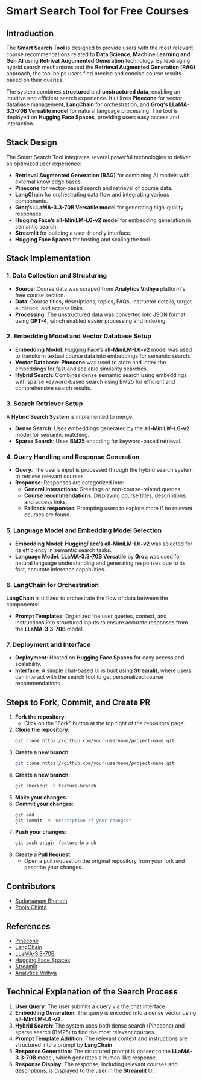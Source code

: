 # Smart Search Tool for Free Courses

## Introduction
The **Smart Search Tool** is designed to provide users with the most relevant course recommendations related to **Data Science, Machine Learning and Gen AI** using **Retrival Augumented Generation** technology. By leveraging hybrid search mechanisms and the **Retrieval Augmented Generation (RAG)** approach, the tool helps users find precise and concise course results based on their queries.

The system combines **structured** and **unstructured data**, enabling an intuitive and efficient search experience. It utilizes **Pinecone** for vector database management, **LangChain** for orchestration, and **Groq's LLaMA-3.3-70B Versatile model** for natural language processing. The tool is deployed on **Hugging Face Spaces**, providing users easy access and interaction.

## Stack Design
The Smart Search Tool integrates several powerful technologies to deliver an optimized user experience:

- **Retrieval Augmented Generation (RAG)** for combining AI models with external knowledge bases.
- **Pinecone** for vector-based search and retrieval of course data.
- **LangChain** for orchestrating data flow and integrating various components.
- **Groq’s LLaMA-3.3-70B Versatile model** for generating high-quality responses.
- **Hugging Face’s all-MiniLM-L6-v2 model** for embedding generation in semantic search.
- **Streamlit** for building a user-friendly interface.
- **Hugging Face Spaces** for hosting and scaling the tool.

## Stack Implementation

### 1. Data Collection and Structuring
- **Source**: Course data was scraped from **Analytics Vidhya** platform's free course section.
- **Data**: Course titles, descriptions, topics, FAQs, instructor details, target audience, and access links.
- **Processing**: The unstructured data was converted into JSON format using **GPT-4**, which enabled easier processing and indexing.

### 2. Embedding Model and Vector Database Setup
- **Embedding Model**: Hugging Face’s **all-MiniLM-L6-v2** model was used to transform textual course data into embeddings for semantic search.
- **Vector Database**: **Pinecone** was used to store and index the embeddings for fast and scalable similarity searches.
- **Hybrid Search**: Combines dense semantic search using embeddings with sparse keyword-based search using BM25 for efficient and comprehensive search results.

### 3. Search Retriever Setup
A **Hybrid Search System** is implemented to merge:
- **Dense Search**: Uses embeddings generated by the **all-MiniLM-L6-v2** model for semantic matching.
- **Sparse Search**: Uses **BM25** encoding for keyword-based retrieval.

### 4. Query Handling and Response Generation
- **Query**: The user’s input is processed through the hybrid search system to retrieve relevant courses.
- **Response**: Responses are categorized into:
  - **General interactions**: Greetings or non-course-related queries.
  - **Course recommendations**: Displaying course titles, descriptions, and access links.
  - **Fallback responses**: Prompting users to explore more if no relevant courses are found.

### 5. Language Model and Embedding Model Selection
- **Embedding Model**: **HuggingFace’s all-MiniLM-L6-v2** was selected for its efficiency in semantic search tasks.
- **Language Model**: **LLaMA-3.3-70B Versatile** by **Groq** was used for natural language understanding and generating responses due to its fast, accurate inference capabilities.

### 6. LangChain for Orchestration
**LangChain** is utilized to orchestrate the flow of data between the components:
- **Prompt Templates**: Organized the user queries, context, and instructions into structured inputs to ensure accurate responses from the **LLaMA-3.3-70B** model.

### 7. Deployment and Interface
- **Deployment**: Hosted on **Hugging Face Spaces** for easy access and scalability.
- **Interface**: A simple chat-based UI is built using **Streamlit**, where users can interact with the search tool to get personalized course recommendations.

## Steps to Fork, Commit, and Create PR

1. **Fork the repository**:
   - Click on the "Fork" button at the top right of the repository page.
2. **Clone the repository**:
   ```bash
   git clone https://github.com/your-username/project-name.git
3. **Create a new branch**:
   ```bash
   git clone https://github.com/your-username/project-name.git
4. **Create a new branch**:
   ```bash
   git checkout -b feature-branch
5. **Make your changes**
6. **Commit your changes**:
   ```bash
   git add .
   git commit -m "Description of your changes"
7. **Push your changes**:
   ```bash
   git push origin feature-branch
8. **Create a Pull Request**:
   - Open a pull request on the original repository from your fork and describe your changes.
  
## Contributors
- [Sudarsanam Bharath](https://github.com/Bharath-tars)
- [Pooja Chinta](https://github.com/poojachinta24)

## References
- [Pinecone](https://www.pinecone.io)
- [LangChain](https://www.langchain.com)
- [LLaMA-3.3-70B](https://www.groq.com)
- [Hugging Face Spaces](https://huggingface.co/spaces)
- [Streamlit](https://streamlit.io)
- [Analytics Vidhya](https://www.analyticsvidhya.com)

## Technical Explanation of the Search Process
1. **User Query**: The user submits a query via the chat interface.
2. **Embedding Generation**: The query is encoded into a dense vector using **all-MiniLM-L6-v2**.
3. **Hybrid Search**: The system uses both dense search (Pinecone) and sparse search (BM25) to find the most relevant courses.
4. **Prompt Template Addition**: The relevant context and instructions are structured into a prompt by **LangChain**.
5. **Response Generation**: The structured prompt is passed to the **LLaMA-3.3-70B** model, which generates a human-like response.
6. **Response Display**: The response, including relevant courses and descriptions, is displayed to the user in the **Streamlit** UI.




